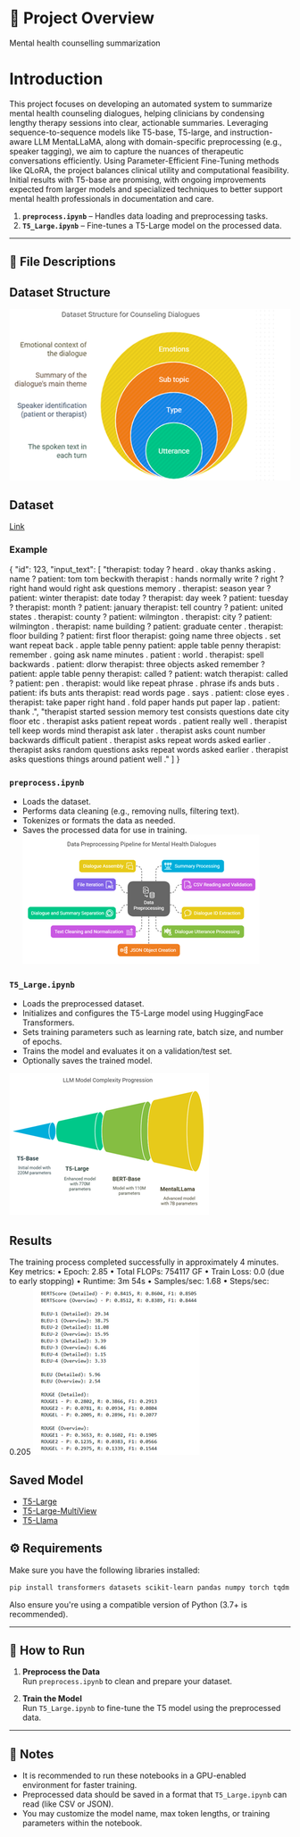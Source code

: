 # 📘 Project Overview

Mental health counselling summarization

# Introduction
This project focuses on developing an automated system to summarize mental health counseling dialogues, helping clinicians by condensing lengthy therapy sessions into clear, actionable summaries. Leveraging sequence-to-sequence models like T5-base, T5-large, and instruction-aware LLM MentaLLaMA, along with domain-specific preprocessing (e.g., speaker tagging), we aim to capture the nuances of therapeutic conversations efficiently. Using Parameter-Efficient Fine-Tuning methods like QLoRA, the project balances clinical utility and computational feasibility. Initial results with T5-base are promising, with ongoing improvements expected from larger models and specialized techniques to better support mental health professionals in documentation and care.



1. **`preprocess.ipynb`** – Handles data loading and preprocessing tasks.
2. **`T5_Large.ipynb`** – Fine-tunes a T5-Large model on the processed data.

---

## 📁 File Descriptions

## Dataset Structure
![image](images/DATA.png)

## Dataset
[Link](https://drive.google.com/file/d/1CbichQBDeWvBCy6FxQpiXIHB-390wZIL/view?usp=sharing)

### Example
{
 "id": 123,
 "input_text": [
 "therapist: today ? heard . okay thanks asking .
 name ? patient: tom tom beckwith therapist
 : hands normally write ? right ? right hand
 would right ask questions memory .
 therapist: season year ? patient: winter
 therapist: date today ? therapist: day week
 ? patient: tuesday ? therapist: month ?
 patient: january therapist: tell country ?
 patient: united states . therapist: county
 ? patient: wilmington . therapist: city ?
 patient: wilmington . therapist: name
 building ? patient: graduate center .
 therapist: floor building ? patient: first
 floor therapist: going name three objects .
 set want repeat back . apple table penny
 patient: apple table penny therapist:
 remember . going ask name minutes . patient
 : world . therapist: spell backwards .
 patient: dlorw therapist: three objects
 asked remember ? patient: apple table penny
 therapist: called ? patient: watch
 therapist: called ? patient: pen .
 therapist: would like repeat phrase .
 phrase ifs ands buts . patient: ifs buts
 ants therapist: read words page . says .
 patient: close eyes . therapist: take paper
 right hand . fold paper hands put paper
 lap . patient: thank .",
 "therapist started session memory test consists
 questions date city floor etc . therapist
 asks patient repeat words . patient really
 well . therapist tell keep words mind
 therapist ask later . therapist asks count
 number backwards difficult patient .
 therapist asks repeat words asked earlier .
 therapist asks random questions asks
 repeat words asked earlier . therapist asks
 questions things around patient well ."
 ]
 }

### `preprocess.ipynb`

- Loads the dataset.
- Performs data cleaning (e.g., removing nulls, filtering text).
- Tokenizes or formats the data as needed.
- Saves the processed data for use in training.
![image](images/DATA2.png)

### `T5_Large.ipynb`

- Loads the preprocessed dataset.
- Initializes and configures the T5-Large model using HuggingFace Transformers.
- Sets training parameters such as learning rate, batch size, and number of epochs.
- Trains the model and evaluates it on a validation/test set.
- Optionally saves the trained model.

![image](images/DATA3.png)

## Results
The training process completed successfully in approximately
 4 minutes. Key metrics:
 • Epoch: 2.85
 • Total FLOPs: 754117 GF
 • Train Loss: 0.0 (due to early stopping)
 • Runtime: 3m 54s
 • Samples/sec: 1.68
 • Steps/sec: 0.205
 ![image](images/DATA4.png)

 ## Saved Model
 - [T5-Large](https://drive.google.com/file/d/1Ng7gzYs0lFV9jBOgx19CTPR89KPJYtmc/view?usp=sharing)
 - [T5-Large-MultiView](https://drive.google.com/file/d/1vSsd-A5oeSUXaRgULOflhSia07OoDaAz/view?usp=sharing)
 - [T5-Llama](https://drive.google.com/file/d/120AcjMxSVV4YfB2cYt4goVbG-fP-lOiW/view?usp=sharing)

## ⚙️ Requirements

Make sure you have the following libraries installed:

```bash
pip install transformers datasets scikit-learn pandas numpy torch tqdm
```

Also ensure you're using a compatible version of Python (3.7+ is recommended).

---

## 🚀 How to Run

1. **Preprocess the Data**  
   Run `preprocess.ipynb` to clean and prepare your dataset.

2. **Train the Model**  
   Run `T5_Large.ipynb` to fine-tune the T5 model using the preprocessed data.

---

## 📌 Notes

- It is recommended to run these notebooks in a GPU-enabled environment for faster training.
- Preprocessed data should be saved in a format that `T5_Large.ipynb` can read (like CSV or JSON).
- You may customize the model name, max token lengths, or training parameters within the notebook.
